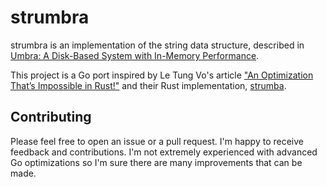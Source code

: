 # strumbra

strumbra is an implementation of the string data structure, described in [Umbra: A Disk-Based System with In-Memory Performance](https://www.cidrdb.org/cidr2020/papers/p29-neumann-cidr20.pdf).

This project is a Go port inspired by Le Tung Vo's article ["An Optimization That’s Impossible in Rust!"](https://tunglevo.com/note/an-optimization-thats-impossible-in-rust) and their Rust implementation, [strumba](https://gitlab.com/ltungv/strumbra).

## Contributing

Please feel free to open an issue or a pull request. I'm happy to receive feedback and contributions. I'm not extremely experienced with advanced Go optimizations so I'm sure there are many improvements that can be made.
